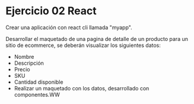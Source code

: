 # Ejercicio 02 React

Crear una aplicación con react cli llamada "myapp". 


Desarrollar el maquetado de una pagina de detalle de un producto para un sitio de ecommerce, se deberán visualizar los siguientes datos:

- Nombre
- Descripción
- Precio
- SKU
- Cantidad disponible
- Realizar un maquetado con los datos, desarrollado con componentes.WW